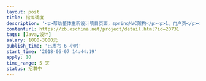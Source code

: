 ```yaml
---                
layout: post       
title: 指挥调度           
description: '<p>帮助整体重新设计项目页面，springMVC架构</p><p>1、门户页</p><p>2、数据展示页</p><p>3、工作台页面</p>'     
contenturl: https://zb.oschina.net/project/detail.html?id=20731      
tags: [Java,设计]            
salary: 1000-3000元          
publish_time: '已发布 6 小时'         
start_time: '2018-06-07 14:44:19'           
apply: 10                   
time_range: 5 天              
status: 招募中                  
---                 
```

